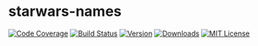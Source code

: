 # starwars-names

[![Code Coverage](https://img.shields.io/codecov/c/github/SITZ/starwars-names.svg?style=flat-square)](https://codecov.io/github/SITZ/starwars-names)
[![Build Status](https://img.shields.io/travis/SITZ/starwars-names.svg?style=flat-square)](https://travis-ci.org/SITZ/starwars-names)
[![Version](https://img.shields.io/npm/v/starwars-names-sitz.svg?style=flat-square)](https://www.npmjs.com/package/starwars-names-sitz)
[![Downloads](https://img.shields.io/npm/dt/starwars-names-sitz.svg?style=flat-square)](http://npm-stat.com/charts.html?package=starwars-names-sitz&author=sitz)
[![MIT License](https://img.shields.io/npm/l/starwars-names-sitz.svg?style=flat-square)](http://opensource.org/licenses/MIT)
